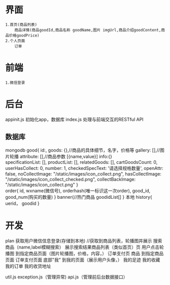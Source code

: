 # 界面
	1.首页(商品列表)
		商品详情(商品goodId,商品名称 goodName,图片 imgUrl,商品介绍goodContent,商品价格goodPrice)
	2.个人页面
		订单
# 前端  
	1.微信登录
# 后台
  appinit.js
    初始化app，数据库
  index.js
    处理与前端交互的RESTful API

## 数据库
  mongodb
    good{
      id:,
      goods: {},//商品的具体细节，名字，价格等
      gallery: [],//图片轮播
      attribute: [],//商品参数 [{name,value}]
      info:{}            
      specificationList: [],
      productList: [],
      relatedGoods: [],
      cartGoodsCount: 0,
      userHasCollect: 0,
      number: 1,
      checkedSpecText: '请选择规格数量',
      openAttr: false,
      noCollectImage: "/static/images/icon_collect.png",
      hasCollectImage: "/static/images/icon_collect_checked.png",
      collectBackImage: "/static/images/icon_collect.png"
    }			
    order{
      id,
      wxname(微信号),
      orderhash(唯一标识这一次order),
      good_id,
      good_num(购买的数量)
    }
    banner{//热门商品
      goodidList[]
    }
  本地
    history{
      uerid，
      goodid
    }
# 开发
  plan
    获取用户微信信息登录(存储到本地)
    //获取到商品列表，轮播图并展示
      搜索商品（name,label模糊搜索）
        展示搜索结果商品列表（类似首页）页
      用户点击轮播图
        到指定商品页面（图片轮播图，价格，内容，）
          订单支付页
      商品
        到指定商品页面
          订单支付页面
      底部"我"
        到我的页面（展示用户头像，）
          我的足迹
          我的收藏
          我的订单
          我的收货地址    

  util.js
  exception.js（管理异常)
  api.js（管理前后台数据接口）
  
  
  
    